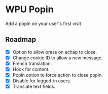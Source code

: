 # WPU Popin

Add a popin on your user's first visit

## Roadmap

* [x] Option to allow press on echap to close.
* [x] Change cookie ID to allow a new message.
* [x] French translation.
* [x] Hook for content.
* [x] Popin option to force action to close popin.
* [x] Disable for logged-in users.
* [x] Translate text fields.

